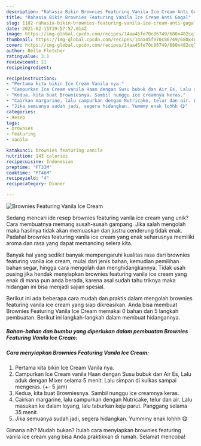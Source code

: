 ```yaml
---
description: "Rahasia Bikin Brownies Featuring Vanila Ice Cream Anti Gagal"
title: "Rahasia Bikin Brownies Featuring Vanila Ice Cream Anti Gagal"
slug: 1182-rahasia-bikin-brownies-featuring-vanila-ice-cream-anti-gagal
date: 2021-02-15T19:57:57.014Z
image: https://img-global.cpcdn.com/recipes/14aa45fe70c86749/680x482cq70/brownies-featuring-vanila-ice-cream-foto-resep-utama.jpg
thumbnail: https://img-global.cpcdn.com/recipes/14aa45fe70c86749/680x482cq70/brownies-featuring-vanila-ice-cream-foto-resep-utama.jpg
cover: https://img-global.cpcdn.com/recipes/14aa45fe70c86749/680x482cq70/brownies-featuring-vanila-ice-cream-foto-resep-utama.jpg
author: Belle Fletcher
ratingvalue: 3.1
reviewcount: 11
recipeingredient:

recipeinstructions:
- "Pertama kita bikin Ice Cream Vanila nya."
- "Campurkan Ice Cream vanila Haan dengan Susu bubuk dan Air Es, Lalu aduk dengan Mixer selama 5 menit. Lalu simpan di kulkas sampai mengeras. (+- 5 jam)"
- "Kedua, kita buat Browniesnya. Sambil nunggu ice creamnya keras."
- "Cairkan margarine, lalu campurkan dengan Nutricake, telur dan air. Lalu masukan ke dalam loyang, lalu taburkan keju parut. Panggang selama 35 menit."
- "Jika semuanya sudah jadi, segera hidangkan. Yummmy enak lohhh 😋"
categories:
- Resep
tags:
- brownies
- featuring
- vanila

katakunci: brownies featuring vanila 
nutrition: 143 calories
recipecuisine: Indonesian
preptime: "PT33M"
cooktime: "PT46M"
recipeyield: "4"
recipecategory: Dinner

---
```



![Brownies Featuring Vanila Ice Cream](https://img-global.cpcdn.com/recipes/14aa45fe70c86749/680x482cq70/brownies-featuring-vanila-ice-cream-foto-resep-utama.jpg)

Sedang mencari ide resep brownies featuring vanila ice cream yang unik? Cara membuatnya memang susah-susah gampang. Jika salah mengolah maka hasilnya tidak akan memuaskan dan justru cenderung tidak enak. Padahal brownies featuring vanila ice cream yang enak seharusnya memiliki aroma dan rasa yang dapat memancing selera kita.

Banyak hal yang sedikit banyak mempengaruhi kualitas rasa dari brownies featuring vanila ice cream, mulai dari jenis bahan, kemudian pemilihan bahan segar, hingga cara mengolah dan menghidangkannya. Tidak usah pusing jika hendak menyiapkan brownies featuring vanila ice cream yang enak di mana pun anda berada, karena asal sudah tahu triknya maka hidangan ini bisa menjadi sajian spesial.




Berikut ini ada beberapa cara mudah dan praktis dalam mengolah brownies featuring vanila ice cream yang siap dikreasikan. Anda bisa membuat Brownies Featuring Vanila Ice Cream memakai 0 bahan dan 5 langkah pembuatan. Berikut ini langkah-langkah dalam membuat hidangannya.

<!--inarticleads1-->

##### Bahan-bahan dan bumbu yang diperlukan dalam pembuatan Brownies Featuring Vanila Ice Cream:





<!--inarticleads2-->

##### Cara menyiapkan Brownies Featuring Vanila Ice Cream:

1. Pertama kita bikin Ice Cream Vanila nya.
1. Campurkan Ice Cream vanila Haan dengan Susu bubuk dan Air Es, Lalu aduk dengan Mixer selama 5 menit. Lalu simpan di kulkas sampai mengeras. (+- 5 jam)
1. Kedua, kita buat Browniesnya. Sambil nunggu ice creamnya keras.
1. Cairkan margarine, lalu campurkan dengan Nutricake, telur dan air. Lalu masukan ke dalam loyang, lalu taburkan keju parut. Panggang selama 35 menit.
1. Jika semuanya sudah jadi, segera hidangkan. Yummmy enak lohhh 😋




Gimana nih? Mudah bukan? Itulah cara menyiapkan brownies featuring vanila ice cream yang bisa Anda praktikkan di rumah. Selamat mencoba!
